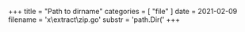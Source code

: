 +++
title = "Path to dirname"
categories = [ "file" ]
date = 2021-02-09
filename = 'x\extract\zip.go'
substr = 'path.Dir('
+++
